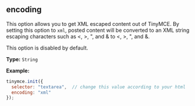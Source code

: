 ## encoding

This option allows you to get XML escaped content out of TinyMCE. By setting this option to `xml`, posted content will be converted to an XML string escaping characters such as <, >, ", and & to <, >, ", and &.

This option is disabled by default.

**Type:** `String`

**Example:**

```js
tinymce.init({
  selector: "textarea",  // change this value according to your html
  encoding: "xml"
});
```
